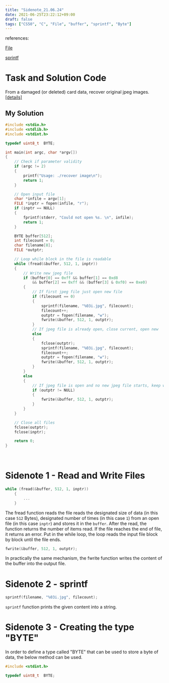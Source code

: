 ```yaml
---
title: "Sidenote_21.06.24"
date: 2021-06-25T23:22:12+09:00
draft: false
tags: ["CS50", "C", "File", "buffer", "sprintf", "Byte"]
---
```


references:

[File](https://modoocode.com/68)

[sprintf](https://jhnyang.tistory.com/314)

# Task and Solution Code

From a damaged (or deleted) card data, recover original jpeg images. [[details]](https://cs50.harvard.edu/x/2021/psets/4/recover/#:~:text=submit50%20cs50/problems/2021/x/recover)

## My Solution

```c
#include <stdio.h>
#include <stdlib.h>
#include <stdint.h>

typedef uint8_t  BYTE;

int main(int argc, char *argv[])
{
    // Check if parameter validity
    if (argc != 2)
    {
        printf("Usage: ./recover image\n");
        return 1;
    }

    // Open input file
    char *infile = argv[1];
    FILE *inptr = fopen(infile, "r");
    if (inptr == NULL)
    {
        fprintf(stderr, "Could not open %s. \n", infile);
        return 1;
    }

    BYTE buffer[512];
    int filecount = 0;
    char filename[8];
    FILE *outptr;

    // Loop while block in the file is readable
    while (fread(&buffer, 512, 1, inptr))
    {
        // Write new jpeg file
        if (buffer[0] == 0xff && buffer[1] == 0xd8 
            && buffer[2] == 0xff && (buffer[3] & 0xf0) == 0xe0)
        {
            // If first jpeg file just open new file
            if (filecount == 0)
            {
                sprintf(filename, "%03i.jpg", filecount);
                filecount++;
                outptr = fopen(filename, "w");
                fwrite(&buffer, 512, 1, outptr);
            }
            // If jpeg file is already open, close current, open new
            else
            {
                fclose(outptr);
                sprintf(filename, "%03i.jpg", filecount);
                filecount++;
                outptr = fopen(filename, "w");
                fwrite(&buffer, 512, 1, outptr);
            }
        }
        else
        {
            // If jpeg file is open and no new jpeg file starts, keep writing
            if (outptr != NULL)
            {
                fwrite(&buffer, 512, 1, outptr);
            }
        }
    }

    // Close all files
    fclose(outptr);
    fclose(inptr);

    return 0;
}
```
<br>

# Sidenote 1 - Read and Write Files
```c
while (fread(&buffer, 512, 1, inptr))
    { 
        ...
    }
```
The fread function reads the file reads the designated size of data (in this case `512` Bytes), designated number of times (in this case `1`) from an open file (in this case `inptr`) and stores it in the `buffer`. After the read, the function returns the number of items read. If the file reaches the end of file, it returns an error. Put in the while loop, the loop reads the input file block by block until the file ends.

```c
fwrite(&buffer, 512, 1, outptr);
```
In practically the same mechanism, the fwrite function writes the content of the buffer into the output file.

# Sidenote 2 - sprintf
```c
sprintf(filename, "%03i.jpg", filecount);
```
`sprintf` function prints the given content into a string.

# Sidenote 3 - Creating the type "BYTE"
In order to define a type called "BYTE" that can be used to store a byte of data, the below method can be used.
```c
#include <stdint.h>

typedef uint8_t  BYTE;
```